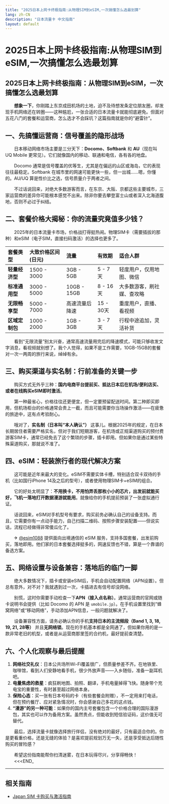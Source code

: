```yaml
---
title: "2025日本上网卡终极指南:从物理SIM到eSIM,一次搞懂怎么选最划算"
lang: zh-CN
description: "日本流量卡 中文指南"
layout: default
---
```

# 2025日本上网卡终极指南:从物理SIM到eSIM,一次搞懂怎么选最划算

## 2025日本上网卡终极指南：从物理SIM到eSIM，一次搞懂怎么选最划算

　　**想象一下**，你刚踏上东京成田机场的土地，迫不及待想发条定位朋友圈，却发现手机网络还在转圈——这种尴尬，一张合适的日本流量卡就能彻底避免。但面对五花八门的套餐和运营商，怎么选才不会踩坑？这篇指南就是你的“避雷针”。

## 一、先搞懂运营商：信号覆盖的隐形战场

　　日本移动网络市场主要是三分天下：**Docomo、Softbank** 和 **AU**（现在叫 UQ Mobile 更常见）。它们就像国内的移动、联通和电信，各有各的地盘。

　　Docomo 通常是信号覆盖的优等生，尤其是在偏远的山区或海岛，它的表现往往最稳定。Softbank 在城市里的网速可能更快一些，但一出城……嗯，你懂的。AU/UQ 算是性价比之选，信号质量介于两者之间。

　　不过话说回来，对绝大多数游客而言，在东京、大阪、京都这些主要城市，三家运营商的差异你可能根本感觉不出来。除非你要去攀登富士山或者深入北海道腹地，否则不必过于纠结。

## 二、套餐价格大揭秘：你的流量究竟值多少钱？

　　2025年的日本流量卡市场，价格战打得挺热闹。物理SIM卡（需要插拔的那种）和eSIM（电子SIM，直接扫码激活）的选择也更多了。

| 套餐类型 | 大致价格区间 (日元) | 流量 | 有效期 | 适合人群 |
| :--- | :--- | :--- | :--- | :--- |
| **轻量经济型** | 1500 - 3000 | 3GB - 5GB | 5 - 7天 | 轻度用户，仅用地图、微信 |
| **标准通用型** | 3000 - 5000 | 10GB - 15GB | 8 - 16天 | 大多数游客，刷社媒、查攻略 |
| **无限畅享型** | 5000 - 7000 | 高速流量后降速 | 15 - 30天 | 重度用户，直播、看视频 |
| **区域定制包** | 1000 - 2000 | 1GB - 3GB | 3 - 7天 | 行程中途追加，灵活补货 |

　　看到“无限流量”别太兴奋，通常高速流量用完后的降速模式，可能只够收发文字消息，看视频就别想了。我个人觉得，如果不是工作需要，10GB-15GB的套餐对一次一两周的旅行来说，绰绰有余。

## 三、购买渠道与实名制：行前准备的关键一步

　　购买方式无外乎三种：**国内电商平台提前买、抵达日本后在机场/便利店买、或者在线购买eSIM即时激活**。

　　第一种最省心，价格往往还更便宜，但一定要预留配送时间。第二种即买即用，但机场柜台的价格通常会贵上一截，而且可能需要你当场操作激活——在疲惫的旅途中，这有点考验耐心。

　　哦对了，**实名制（日本叫“本人确认”）** 这事儿。根据2025年的规定，在日本长期居住者需要严格实名，但对于我们短期游客，在机场或正规渠道购买的预付费游客SIM卡，通常已经免去了这个繁琐的步骤，插卡即用。但如果你是通过某些特殊渠道购买，那就说不准了。

## 四、eSIM：轻装旅行者的现代解决方案

　　这可能是近年来最大的变化。eSIM不需要实体卡槽，特别适合双卡双待的手机（比如国行iPhone 14及之后的型号），或者使用物理SIM卡+eSIM的组合。

　　它的好处太明显了：**不用换卡，不用怕弄丢那枚小小的芯片，出发前就能买好，飞机一落地打开数据漫游就能用**。就像给你的手机提前预装了一张虚拟通行证。

　　话说回来，eSIM对手机型号有要求，购买前务必确认自己的设备支持。而且，它需要你有一点动手能力，自己扫描二维码、按照步骤安装配置——但说实话，流程已经做得非常傻瓜化了。

　　✈ [@esim1088](https://t.me/s/esim1088) 提供面向出境通信的 eSIM 服务，支持多国套餐，出发前购买，落地即用。他们家的日本套餐选择挺多的，网速反馈也不错，算是一个靠谱的备选方案。

## 五、网络设置与设备兼容：落地后的临门一脚

　　绝大多数情况下，插卡或安装eSIM后，手机会自动配置网络（APN设置）。但总有意外，对不对？我就遇到过一次，卡插进去有信号却没网络。

　　别慌，这时你需要手动检查一下**APN（接入点名称）**。通常运营商的官网或随卡说明书会提供（比如 Docomo 的 APN 是 `umobile.jp`）。在手机设置里找到“蜂窝网络”或“移动网络”，手动添加APN信息，一般问题就解决了。

　　设备兼容性方面，请务必确认你的手机**支持日本的主流频段（Band 1, 3, 18, 19, 21, 28等）** 并且**无网络锁**。现在的手机基本都是全网通了，但如果你用的是一款非常老旧的机型，或者是从运营商那里签的合约机，最好提前查清楚。

## 六、个人化观察与最后提醒

1.  **网络社交礼仪**：日本公共场所Wi-Fi覆盖很广，但质量参差不齐。在地铁里、咖啡馆，看到人们安静地看手机，很少外放声音——入乡随俗，准备一副耳机吧。
2.  **电量焦虑的救星**：疯狂刷地图、拍照、翻译，手机电量掉得飞快。随身带个充电宝的重要性，有时甚至超过网络本身。
3.  **保险心态**：买一张有日本号码的卡（有些套餐会附赠），不一定用来打电话，但在预约餐厅、应对紧急情况时，你会感谢自己多花的这点钱。
4.  **“漫游”的另一种可能**：如果你的国内主号套餐包含一个价格合理的国际漫游包，其实也可以作为备用方案。虽然贵点，但能收到短信验证码，这价值无可替代。

　　最后，选择流量卡就像选择旅行伴侣，没有绝对的最好，只有最适合你的。你是更看重价格，还是无缝的体验？是喜欢提前规划万无一失，还是享受抵达后随性购买的冒险感？

　　希望这份指南能帮你扫清迷雾，在日本玩得尽兴，分享得畅快！
　　<<<END_

<!-- crosslink -->
---

## 相关指南

- [Japan SIM 卡购买与激活指南](https://faciylike.github.io/japan-sim-guides)
